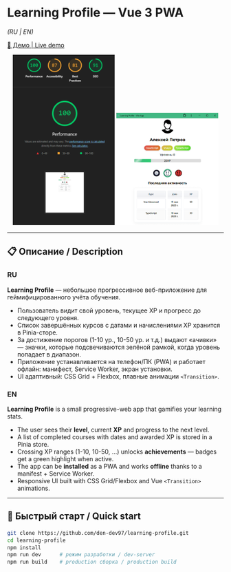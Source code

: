 # Learning Profile — Vue 3 PWA
*(RU | EN)*

[🔗 Демо | Live demo](https://den-dev97.github.io/learning-profile/)

<p align="center">
  <img src="public/pwa/screenshots/lighthouse.png" width="47%" alt="Скриншот Lighthouse / Lighthouse audit"/>
  <img src="public/pwa/screenshots/main.png"       width="47%" alt="Скриншот главного экрана / Main screen"/>
</p>

---

## 📋 Описание / Description

### RU
**Learning Profile** — небольшое прогрессивное веб-приложение для геймифицированного учёта обучения.
* Пользователь видит свой уровень, текущее XP и прогресс до следующего уровня.
* Список завершённых курсов с датами и начислениями XP хранится в Pinia-сторе.
* За достижение порогов (1-10 ур., 10-50 ур. и т.д.) выдают «ачивки» — значки, которые подсвечиваются зелёной рамкой, когда уровень попадает в диапазон.
* Приложение устанавливается на телефон/ПК (PWA) и работает офлайн: манифест, Service Worker, экран установки.
* UI адаптивный: CSS Grid + Flexbox, плавные анимации `<Transition>`.

### EN
**Learning Profile** is a small progressive-web app that gamifies your learning stats.
* The user sees their **level**, current **XP** and progress to the next level.
* A list of completed courses with dates and awarded XP is stored in a Pinia store.
* Crossing XP ranges (1-10, 10-50, …) unlocks **achievements** — badges get a green highlight when active.
* The app can be **installed** as a PWA and works **offline** thanks to a manifest + Service Worker.
* Responsive UI built with CSS Grid/Flexbox and Vue `<Transition>` animations.

---

## 🚀 Быстрый старт / Quick start

```bash
git clone https://github.com/den-dev97/learning-profile.git
cd learning-profile
npm install
npm run dev      # режим разработки / dev-server
npm run build    # production сборка / production build
